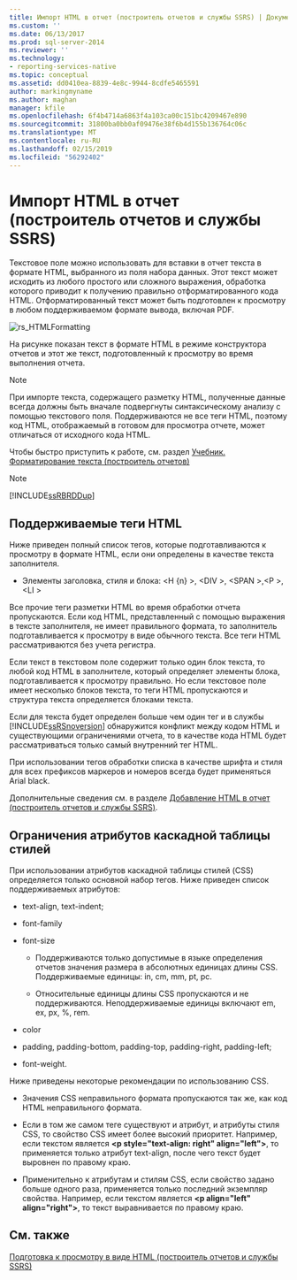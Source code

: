 ```yaml
---
title: Импорт HTML в отчет (построитель отчетов и службы SSRS) | Документы Майкрософт
ms.custom: ''
ms.date: 06/13/2017
ms.prod: sql-server-2014
ms.reviewer: ''
ms.technology:
- reporting-services-native
ms.topic: conceptual
ms.assetid: dd0410ea-8839-4e8c-9944-8cdfe5465591
author: markingmyname
ms.author: maghan
manager: kfile
ms.openlocfilehash: 6f4b4714a6863f4a103ca00c151bc4209467e890
ms.sourcegitcommit: 31800ba0bb0af09476e38f6b4d155b136764c06c
ms.translationtype: MT
ms.contentlocale: ru-RU
ms.lasthandoff: 02/15/2019
ms.locfileid: "56292402"
---
```

# <a name="importing-html-into-a-report-report-builder-and-ssrs"></a>Импорт HTML в отчет (построитель отчетов и службы SSRS)
  Текстовое поле можно использовать для вставки в отчет текста в формате HTML, выбранного из поля набора данных. Этот текст может исходить из любого простого или сложного выражения, обработка которого приводит к получению правильно отформатированного кода HTML. Отформатированный текст может быть подготовлен к просмотру в любом поддерживаемом формате вывода, включая PDF.  
  
 ![rs_HTMLFormatting](../media/rs-htmlformatting.gif "rs_HTMLFormatting")  
  
 На рисунке показан текст в формате HTML в режиме конструктора отчетов и этот же текст, подготовленный к просмотру во время выполнения отчета.  
  
> [!NOTE]  
>  При импорте текста, содержащего разметку HTML, полученные данные всегда должны быть вначале подвергнуты синтаксическому анализу с помощью текстового поля. Поддерживаются не все теги HTML, поэтому код HTML, отображаемый в готовом для просмотра отчете, может отличаться от исходного кода HTML.  
  
 Чтобы быстро приступить к работе, см. раздел [Учебник. Форматирование текста (построитель отчетов)](../tutorial-format-text-report-builder.md)  
  
> [!NOTE]  
>  [!INCLUDE[ssRBRDDup](../../includes/ssrbrddup-md.md)]  
  
## <a name="supported-html-tags"></a>Поддерживаемые теги HTML  
 Ниже приведен полный список тегов, которые подготавливаются к просмотру в формате HTML, если они определены в качестве текста заполнителя.  
  
-   Элементы заголовка, стиля и блока: \<H {n} >, \<DIV >, \<SPAN >,\<P >, \<LI >  
  
 Все прочие теги разметки HTML во время обработки отчета пропускаются. Если код HTML, представленный с помощью выражения в тексте заполнителя, не имеет правильного формата, то заполнитель подготавливается к просмотру в виде обычного текста. Все теги HTML рассматриваются без учета регистра.  
  
 Если текст в текстовом поле содержит только один блок текста, то любой код HTML в заполнителе, который определяет элементы блока, подготавливается к просмотру правильно. Но если текстовое поле имеет несколько блоков текста, то теги HTML пропускаются и структура текста определяется блоками текста.  
  
 Если для текста будет определен больше чем один тег и в службы [!INCLUDE[ssRSnoversion](../../includes/ssrsnoversion-md.md)] обнаружится конфликт между кодом HTML и существующими ограничениями отчета, то в качестве кода HTML будет рассматриваться только самый внутренний тег HTML.  
  
 При использовании тегов обработки списка в качестве шрифта и стиля для всех префиксов маркеров и номеров всегда будет применяться Arial black.  
  
 Дополнительные сведения см. в разделе [Добавление HTML в отчет (построитель отчетов и службы SSRS)](add-html-into-a-report-report-builder-and-ssrs.md).  
  
## <a name="limitations-of-cascading-style-sheet-attributes"></a>Ограничения атрибутов каскадной таблицы стилей  
 При использовании атрибутов каскадной таблицы стилей (CSS) определяется только основной набор тегов. Ниже приведен список поддерживаемых атрибутов:  
  
-   text-align, text-indent;  
  
-   font-family  
  
-   font-size  
  
    -   Поддерживаются только допустимые в языке определения отчетов значения размера в абсолютных единицах длины CSS. Поддерживаемые единицы: in, cm, mm, pt, pc.  
  
    -   Относительные единицы длины CSS пропускаются и не поддерживаются. Неподдерживаемые единицы включают em, ex, px, %, rem.  
  
-   color  
  
-   padding, padding-bottom, padding-top, padding-right, padding-left;  
  
-   font-weight.  
  
 Ниже приведены некоторые рекомендации по использованию CSS.  
  
-   Значения CSS неправильного формата пропускаются так же, как код HTML неправильного формата.  
  
-   Если в том же самом теге существуют и атрибут, и атрибуты стиля CSS, то свойство CSS имеет более высокий приоритет. Например, если текстом является **\<p style="text-align: right" align="left">**, то применяется только атрибут text-align, после чего текст будет выровнен по правому краю.  
  
-   Применительно к атрибутам и стилям CSS, если свойство задано больше одного раза, применяется только последний экземпляр свойства. Например, если текстом является **\<p align="left" align="right">**, то текст выравнивается по правому краю.  
  
## <a name="see-also"></a>См. также  
 [Подготовка к просмотру в виде HTML (построитель отчетов и службы SSRS)](../report-builder/rendering-to-html-report-builder-and-ssrs.md)  
  
  
